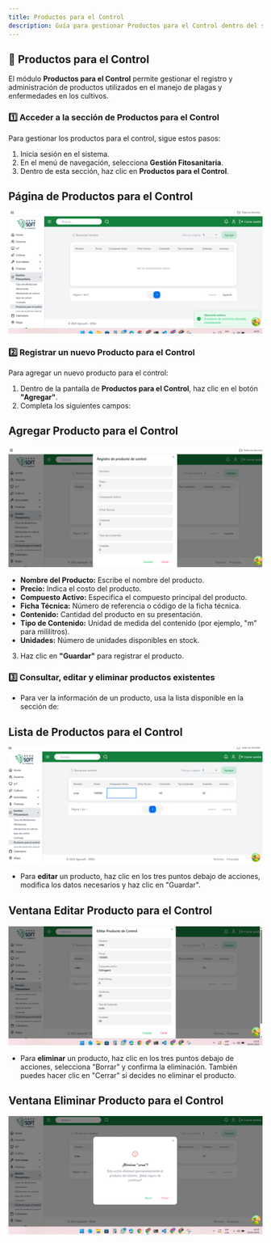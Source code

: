 ```yaml
---
title: Productos para el Control
description: Guía para gestionar Productos para el Control dentro del sistema
---
```


## 🌿 Productos para el Control

El módulo **Productos para el Control** permite gestionar el registro y administración de productos utilizados en el manejo de plagas y enfermedades en los cultivos.

### 1️⃣ **Acceder a la sección de Productos para el Control**
Para gestionar los productos para el control, sigue estos pasos:
1. Inicia sesión en el sistema.
2. En el menú de navegación, selecciona **Gestión Fitosanitaria**.
3. Dentro de esta sección, haz clic en **Productos para el Control**.

## Página de Productos para el Control
![Captura de pantalla de productos para el control](../../../../public/pantalla%20principal%20productos%20para%20el%20control.png)

### 2️⃣ **Registrar un nuevo Producto para el Control**
Para agregar un nuevo producto para el control:
1. Dentro de la pantalla de **Productos para el Control**, haz clic en el botón **"Agregar"**.
2. Completa los siguientes campos:

## Agregar Producto para el Control
![Captura de pantalla agregar productos para el control](../../../../public/agregarproiducto%20paraelcontrol.png)

   - **Nombre del Producto:** Escribe el nombre del producto.
   - **Precio:** Indica el costo del producto.
   - **Compuesto Activo:** Especifica el compuesto principal del producto.
   - **Ficha Técnica:** Número de referencia o código de la ficha técnica.
   - **Contenido:** Cantidad del producto en su presentación.
   - **Tipo de Contenido:** Unidad de medida del contenido (por ejemplo, "m" para mililitros).
   - **Unidades:** Número de unidades disponibles en stock.

3. Haz clic en **"Guardar"** para registrar el producto.

### 3️⃣ **Consultar, editar y eliminar productos existentes**
- Para ver la información de un producto, usa la lista disponible en la sección de:

## Lista de Productos para el Control
![Captura de pantalla](../../../../public/listar%20productos%20para%20el%20control.png)

- Para **editar** un producto, haz clic en los tres puntos debajo de acciones, modifica los datos necesarios y haz clic en "Guardar".

## Ventana Editar Producto para el Control
![Captura de pantalla](../../../../public/editar%20productos%20para%20el%20control.png)
- Para **eliminar** un producto, haz clic en los tres puntos debajo de acciones, selecciona "Borrar" y confirma la eliminación. También puedes hacer clic en "Cerrar" si decides no eliminar el producto.

## Ventana Eliminar Producto para el Control
![Captura de pantalla](../../../../public/eliminar%20productos%20para%20el%20control.png)